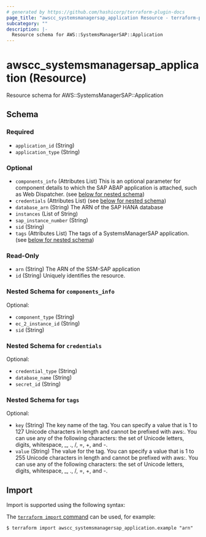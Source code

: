 ```yaml
---
# generated by https://github.com/hashicorp/terraform-plugin-docs
page_title: "awscc_systemsmanagersap_application Resource - terraform-provider-awscc"
subcategory: ""
description: |-
  Resource schema for AWS::SystemsManagerSAP::Application
---
```


# awscc_systemsmanagersap_application (Resource)

Resource schema for AWS::SystemsManagerSAP::Application



<!-- schema generated by tfplugindocs -->
## Schema

### Required

- `application_id` (String)
- `application_type` (String)

### Optional

- `components_info` (Attributes List) This is an optional parameter for component details to which the SAP ABAP application is attached, such as Web Dispatcher. (see [below for nested schema](#nestedatt--components_info))
- `credentials` (Attributes List) (see [below for nested schema](#nestedatt--credentials))
- `database_arn` (String) The ARN of the SAP HANA database
- `instances` (List of String)
- `sap_instance_number` (String)
- `sid` (String)
- `tags` (Attributes List) The tags of a SystemsManagerSAP application. (see [below for nested schema](#nestedatt--tags))

### Read-Only

- `arn` (String) The ARN of the SSM-SAP application
- `id` (String) Uniquely identifies the resource.

<a id="nestedatt--components_info"></a>
### Nested Schema for `components_info`

Optional:

- `component_type` (String)
- `ec_2_instance_id` (String)
- `sid` (String)


<a id="nestedatt--credentials"></a>
### Nested Schema for `credentials`

Optional:

- `credential_type` (String)
- `database_name` (String)
- `secret_id` (String)


<a id="nestedatt--tags"></a>
### Nested Schema for `tags`

Optional:

- `key` (String) The key name of the tag. You can specify a value that is 1 to 127 Unicode characters in length and cannot be prefixed with aws:. You can use any of the following characters: the set of Unicode letters, digits, whitespace, _, ., /, =, +, and -.
- `value` (String) The value for the tag. You can specify a value that is 1 to 255 Unicode characters in length and cannot be prefixed with aws:. You can use any of the following characters: the set of Unicode letters, digits, whitespace, _, ., /, =, +, and -.

## Import

Import is supported using the following syntax:

The [`terraform import` command](https://developer.hashicorp.com/terraform/cli/commands/import) can be used, for example:

```shell
$ terraform import awscc_systemsmanagersap_application.example "arn"
```
